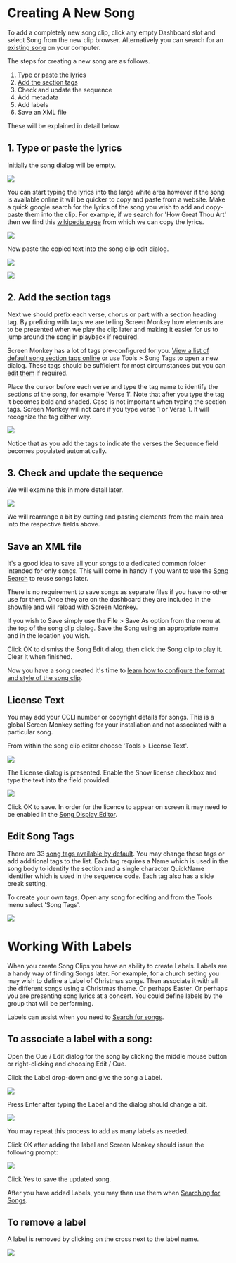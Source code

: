 # Creating A New Song

To add a completely new song clip, click any empty Dashboard slot and select Song from the new clip browser. Alternatively you can search for an [existing song](SongSearch.md) on your computer.

The steps for creating a new song are as follows.

1. [Type or paste the lyrics](#type-or-paste-the-lyrics)
2. [Add the section tags](#add-the-section-tags)
3. Check and update the sequence
4. Add metadata
5. Add labels
5. Save an XML file

These will be explained in detail below.

## 1. Type or paste the lyrics
Initially the song dialog will be empty.

![](../../../images/song-empty.png)

You can start typing the lyrics into the large white area however if the song is available online it will be quicker to copy and paste from a website. Make a quick google search for the lyrics of the song you wish to add and copy-paste them into the clip. For example, if we search for 'How Great Thou Art' then we find this [wikipedia page](https://en.wikipedia.org/wiki/How_Great_Thou_Art) from which we can copy the lyrics.

![](../../../images/wikipedia-howgreat2.png)

Now paste the copied text into the song clip edit dialog.

![](../../../images/LyricsPasted.png)

![](../../../images/SongEditTweak1.png)

## 2. Add the section tags
Next we should prefix each verse, chorus or part with a section heading tag. By prefixing with tags we are telling Screen Monkey how elements are to be presented when we play the clip later and making it easier for us to jump around the song in playback if required.

Screen Monkey has a lot of tags pre-configured for you. [View a list of default song section tags online](SongTags.md) or use Tools > Song Tags to open a new dialog. These tags should be sufficient for most circumstances but you can [edit them](#edit-song-tags) if required.

Place the cursor before each verse and type the tag name to identify the sections of the song, for example 'Verse 1'. Note that after you type the tag it becomes bold and shaded. Case is not important when typing the section tags. Screen Monkey will not care if you type verse 1 or Verse 1. It will recognize the tag either way.

![](../../../images/SongEditTweak2.png)



Notice that as you add the tags to indicate the verses the Sequence field becomes populated automatically.

## 3. Check and update the sequence


We will examine this in more detail later.

![](../../../images/SongEditTweak3.png)



We will rearrange a bit by cutting and pasting elements from the main area into the respective fields above.







## Save an XML file
It's a good idea to save all your songs to a dedicated common folder intended for only songs. This will come in handy if you want to use the [Song Search](SongSearch.md) to reuse songs later. 

There is no requirement to save songs as separate files if you have no other use for them. Once they are on the dashboard they are included in the showfile and will reload with Screen Monkey.

If you wish to Save simply use the File > Save As option from the menu at the top of the song clip dialog. Save the Song using an appropriate name and in the location you wish. 







Click OK to dismiss the Song Edit dialog, then click the Song clip to play it. Clear it when finished.

Now you have a song created it's time to [learn how to configure the format and style of the song clip](SongDisplay.md).

## License Text
You may add your CCLI number or copyright details for songs. This is a global Screen Monkey setting for your installation and not associated with a particular song.

From within the song clip editor choose 'Tools > License Text'.

![](../../../images/CCLI1.png)

The License dialog is presented. Enable the Show license checkbox and type the text into the field provided.

![](../../../images/CCLI2.png)

Click OK to save. In order for the licence to appear on screen it may need to be enabled in the [Song Display Editor](SongDisplay.md).

## Edit Song Tags 
There are 33 [song tags available by default](SongTags.md). You may change these tags or add additional tags to the list. Each tag requires a Name which is used in the song body to identify the section and a single character QuickName identifier which is used in the sequence code. Each tag also has a slide break setting. 

To create your own tags. Open any song for editing and from the Tools menu select 'Song Tags'. 

![](../../../images/song-tags.png)

# Working With Labels

When you create Song Clips you have an ability to create Labels. Labels are a handy way of finding Songs later. For example, for a church setting you may wish to define a Label of Christmas songs. Then associate it with all the different songs using a Christmas theme. Or perhaps Easter. Or perhaps you are presenting song lyrics at a concert. You could define labels by the group that will be performing.

Labels can assist when you need to [Search for songs](SongSearch.md).

## To associate a label with a song:

Open the Cue / Edit dialog for the song by clicking the middle mouse button or right-clicking and choosing Edit / Cue.

Click the Label drop-down and give the song a Label.

![](../../../images/SongLabel1.png)

Press Enter after typing the Label and the dialog should change a bit.

![](../../../images/SongLabel2.png)

You may repeat this process to add as many labels as needed.

Click OK after adding the label and Screen Monkey should issue the following prompt:

![](../../../images/SongEditWarning.png)

Click Yes to save the updated song.

After you have added Labels, you may then use them when [Searching for Songs](SongSearch.md).

## To remove a label

A label is removed by clicking on the cross next to the label name.

![](../../../images/SearchSong8.png)

